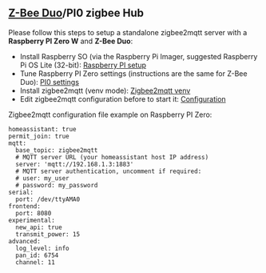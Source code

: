 ## [Z-Bee Duo](https://gio-dot.github.io/Z-Bee-Duo/)/PI0 zigbee Hub


Please follow this steps to setup a standalone zigbee2mqtt server with a **Raspberry PI Zero W** and **Z-Bee Duo**:
- Install Raspberry SO (via the Raspberry Pi Imager, suggested Raspberry Pi OS Lite (32-bit): [Raspberry PI setup](https://projects.raspberrypi.org/en/projects/raspberry-pi-setting-up/2)
- Tune Raspberry PI Zero settings (instructions are the same for Z-Bee Duo): [PI0 settings](https://www.zigbee2mqtt.io/guide/adapters/flashing/connecting_cc2530.html#to-a-raspberry-pi-zero)
- Install zigbee2mqtt (venv mode): [Zigbee2mqtt venv](https://www.zigbee2mqtt.io/information/virtual_environment.html)
- Edit zigbee2mqtt configuration before to start it: [Configuration](https://www.zigbee2mqtt.io/guide/configuration/)


Zigbee2mqtt configuration file example on Raspberry PI Zero:
```
homeassistant: true
permit_join: true
mqtt:
  base_topic: zigbee2mqtt
  # MQTT server URL (your homeassistant host IP address)
  server: 'mqtt://192.168.1.3:1883'
  # MQTT server authentication, uncomment if required:
  # user: my_user
  # password: my_password
serial:
  port: /dev/ttyAMA0
frontend:
  port: 8080
experimental:
  new_api: true
  transmit_power: 15
advanced:
  log_level: info
  pan_id: 6754
  channel: 11
  
 ```


